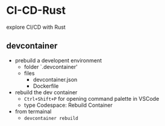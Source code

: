 # CI-CD-Rust
explore CI/CD with Rust

## devcontainer
- prebuild a developent environment
    - folder `.devcontainer'
    - files
        - devcontainer.json
        - Dockerfile
- rebuild the dev container
    - `Ctrl+Shift+P` for opening command palette in VSCode
    - type Codespace: Rebuild Container
- from termainal
    - `devcontainer rebuild`